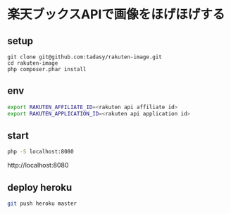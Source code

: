 # 楽天ブックスAPIで画像をほげほげする

## setup

```
git clone git@github.com:tadasy/rakuten-image.git
cd rakuten-image
php composer.phar install
```

## env

```zsh
export RAKUTEN_AFFILIATE_ID=<rakuten api affiliate id>
export RAKUTEN_APPLICATION_ID=<rakuten api application id>
```

## start

```zsh
php -S localhost:8080
```

http://localhost:8080


## deploy heroku

```zsh
git push heroku master
```
